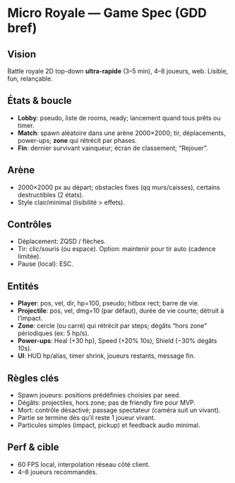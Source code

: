 # Micro Royale — Game Spec (GDD bref)

## Vision
Battle royale 2D top-down **ultra-rapide** (3–5 min), 4–8 joueurs, web. Lisible, fun, relançable.

## États & boucle
- **Lobby**: pseudo, liste de rooms, ready; lancement quand tous prêts ou timer.
- **Match**: spawn aléatoire dans une arène 2000×2000; tir, déplacements, power-ups; **zone** qui rétrécit par phases.
- **Fin**: dernier survivant vainqueur; écran de classement; “Rejouer”.

## Arène
- 2000×2000 px au départ; obstacles fixes (qq murs/caisses), certains destructibles (2 états).
- Style clair/minimal (lisibilité > effets).

## Contrôles
- Déplacement: ZQSD / flèches.
- Tir: clic/souris (ou espace). Option: maintenir pour tir auto (cadence limitée).
- Pause (local): ESC.

## Entités
- **Player**: pos, vel, dir, hp=100, pseudo; hitbox rect; barre de vie.
- **Projectile**: pos, vel, dmg=10 (par défaut), durée de vie courte; détruit à l’impact.
- **Zone**: cercle (ou carré) qui rétrécit par steps; dégâts “hors zone” périodiques (ex: 5 hp/s).
- **Power-ups**: Heal (+30 hp), Speed (+20% 10s), Shield (−30% dégâts 10s).
- **UI**: HUD hp/alias, timer shrink, joueurs restants, message fin.

## Règles clés
- Spawn joueurs: positions prédéfinies choisies par seed.
- Dégâts: projectiles, hors zone; pas de friendly fire pour MVP.
- Mort: contrôle désactivé; passage spectateur (caméra suit un vivant).
- Partie se termine dès qu’il reste 1 joueur vivant.
- Particules simples (impact, pickup) et feedback audio minimal.

## Perf & cible
- 60 FPS local, interpolation réseau côté client.
- 4–8 joueurs recommandés.


